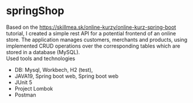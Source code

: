 # springShop
Based on the https://skillmea.sk/online-kurzy/online-kurz-spring-boot tutorial, I created a simple rest API for a potential frontend of an online store. The application manages customers, merchants and products, using implemented CRUD operations over the corresponding tables which are stored in a database (MySQL).<br>
Used tools and technologies<br>

- DB: Mysql, Workbech, H2 (test),
- JAVA19, Spring boot web, Spring boot web
- JUnit 5
- Project Lombok
- Postman
